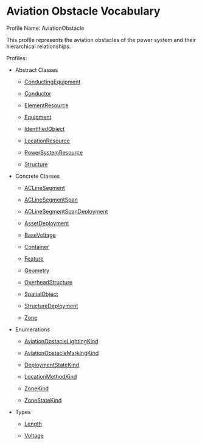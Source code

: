 # Aviation Obstacle Vocabulary

Profile Name: AviationObstacle

This profile represents the aviation obstacles of the power system and their hierarchical relationships.

Profiles:

- Abstract Classes
    
    - [ConductingEquipment](/Models/Profiles/AviationObstacle/AbstractClasses/ConductingEquipment/)
    
    - [Conductor](/Models/Profiles/AviationObstacle/AbstractClasses/Conductor/)
    
    - [ElementResource](/Models/Profiles/AviationObstacle/AbstractClasses/ElementResource/)
    
    - [Equipment](/Models/Profiles/AviationObstacle/AbstractClasses/Equipment/)
    
    - [IdentifiedObject](/Models/Profiles/AviationObstacle/AbstractClasses/IdentifiedObject/)
    
    - [LocationResource](/Models/Profiles/AviationObstacle/AbstractClasses/LocationResource/)
    
    - [PowerSystemResource](/Models/Profiles/AviationObstacle/AbstractClasses/PowerSystemResource/)
    
    - [Structure](/Models/Profiles/AviationObstacle/AbstractClasses/Structure/)
    

- Concrete Classes
    
    - [ACLineSegment](/Models/Profiles/AviationObstacle/ConcreteClasses/ACLineSegment/)
    
    - [ACLineSegmentSpan](/Models/Profiles/AviationObstacle/ConcreteClasses/ACLineSegmentSpan/)
    
    - [ACLineSegmentSpanDeployment](/Models/Profiles/AviationObstacle/ConcreteClasses/ACLineSegmentSpanDeployment/)
    
    - [AssetDeployment](/Models/Profiles/AviationObstacle/ConcreteClasses/AssetDeployment/)
    
    - [BaseVoltage](/Models/Profiles/AviationObstacle/ConcreteClasses/BaseVoltage/)
    
    - [Container](/Models/Profiles/AviationObstacle/ConcreteClasses/Container/)
    
    - [Feature](/Models/Profiles/AviationObstacle/ConcreteClasses/Feature/)
    
    - [Geometry](/Models/Profiles/AviationObstacle/ConcreteClasses/Geometry/)
    
    - [OverheadStructure](/Models/Profiles/AviationObstacle/ConcreteClasses/OverheadStructure/)
    
    - [SpatialObject](/Models/Profiles/AviationObstacle/ConcreteClasses/SpatialObject/)
    
    - [StructureDeployment](/Models/Profiles/AviationObstacle/ConcreteClasses/StructureDeployment/)
    
    - [Zone](/Models/Profiles/AviationObstacle/ConcreteClasses/Zone/)
    

- Enumerations
    
    - [AviationObstacleLightingKind](/Models/Profiles/AviationObstacle/Enumerations/AviationObstacleLightingKind/)
    
    - [AviationObstacleMarkingKind](/Models/Profiles/AviationObstacle/Enumerations/AviationObstacleMarkingKind/)
    
    - [DeploymentStateKind](/Models/Profiles/AviationObstacle/Enumerations/DeploymentStateKind/)
    
    - [LocationMethodKind](/Models/Profiles/AviationObstacle/Enumerations/LocationMethodKind/)
    
    - [ZoneKind](/Models/Profiles/AviationObstacle/Enumerations/ZoneKind/)
    
    - [ZoneStateKind](/Models/Profiles/AviationObstacle/Enumerations/ZoneStateKind/)
    

- Types
    
    - [Length](/Models/Profiles/AviationObstacle/Types/Length/)
    
    - [Voltage](/Models/Profiles/AviationObstacle/Types/Voltage/)
    